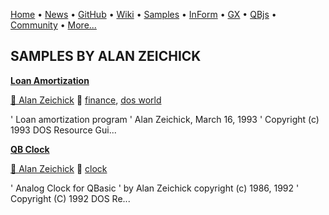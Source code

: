 [Home](https://qb64.com) • [News](../news.md) • [GitHub](https://github.com/QB64Official/qb64) • [Wiki](wiki.md) • [Samples](../samples.md) • [InForm](../inform.md) • [GX](../gx.md) • [QBjs](../qbjs.md) • [Community](../community.md) • [More...](../more.md)

## SAMPLES BY ALAN ZEICHICK

**[Loan Amortization](loan-amortization/index.md)**

[🐝 Alan Zeichick](alan-zeichick.md) 🔗 [finance](finance.md), [dos world](dos-world.md)

' Loan amortization program ' Alan Zeichick, March 16, 1993 ' Copyright (c) 1993 DOS Resource Gui...

**[QB Clock](qb-clock/index.md)**

[🐝 Alan Zeichick](alan-zeichick.md) 🔗 [clock](clock.md)

' Analog Clock for QBasic ' by Alan Zeichick copyright (c) 1986, 1992 ' Copyright (C) 1992 DOS Re...
